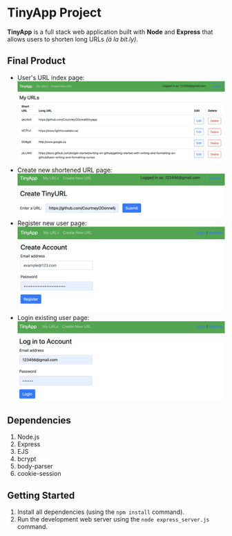 # TinyApp Project

**TinyApp** is a full stack web application built with **Node** and **Express** that allows users to shorten long URLs *(à la bit.ly)*.

## Final Product

- User's URL index page:
!["screenshot of urls index page"](https://github.com/CourtneyODonnell/tinyapp/blob/main/docs/urls-index-page.png?raw=true)
- Create new shortened URL page:
!["screenshot of new url page"](https://github.com/CourtneyODonnell/tinyapp/blob/main/docs/urls-new-page.png?raw=true)
- Register new user page:
!["screenshot of registration page"](https://github.com/CourtneyODonnell/tinyapp/blob/main/docs/urls-registration-page.png?raw=true)
- Login existing user page:
!["screenshot of login page"](https://github.com/CourtneyODonnell/tinyapp/blob/main/docs/log-in-page.png?raw=true)


## Dependencies

1. Node.js
2. Express
3. EJS
4. bcrypt
5. body-parser
6. cookie-session


## Getting Started

1. Install all dependencies (using the `npm install` command).
2. Run the development web server using the `node express_server.js` command.
